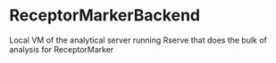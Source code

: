 ReceptorMarkerBackend
=====================

Local VM of the analytical server running Rserve that does the bulk of analysis for ReceptorMarker
